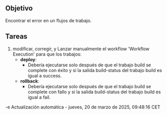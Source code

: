 ## Objetivo

Encontrar el error en un flujos de trabajo.

## Tareas

1. modificar, corregir, y Lanzar manualmente el workflow 'Workflow Execution' para que los trabajos:
     - **deploy**:       
       - Debería ejecutarse solo después de que el trabajo build se complete con éxito y si la salida build-status del trabajo build es igual a success.
     - **rollback**:       
       - Debería ejecutarse solo después de que el trabajo build se complete con fallo y si la salida build-status del trabajo build es igual a fail.
         

-e 
Actualización automática - jueves, 20 de marzo de 2025, 09:48:16 CET
